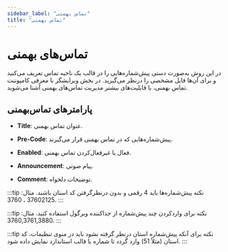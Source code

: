 ```yaml
---
sidebar_label: "تماس بهمنی"
title: "تماس بهمنی"
---
```



# تماس‌‌های بهمنی

در این روش به‌‌صورت دستی پیش‌شماره‌‌هایی را در قالب یک ناحیه تماس تعریف می‌‌کنید و برای آن‌‌ها فایل مشخصی را درنظر می‌گیرید. در بخش ویرایشگر با معرفی کامپوننت تماس بهمنی، با قابلیت‌‌های بیشتر مدیریت تماس‌‌های بهمنی آشنا می‌‌شوید.

## پارامترهای تماس‌بهمنی

- **Title**: عنوان تماس بهمنی.

- **Pre-Code**: پیش‌‌شماره‌‌هایی که در تماس بهمنی قرار می‌‌گیرند.

- **Enabled**: فعال یا غیرفعال‌‌کردن تماس بهمنی.

- **Announcement**: پیام صوتی.

- **Comment**: توضیحات دلخواه.

:::tip نکته
پیش‌‌شماره‌‌ها باید 4 رقمی و بدون درنظرگرفتن کد استان باشند. مثال: 37602125 ، 3760.
:::

:::tip نکته
برای وارد‌‌کردن چند پیش‌شماره از جداکننده ویرگول استفاده کنید. مثال: 3760,3761,3880.
:::

:::tip نکته
برای آنکه پیش‌‌شماره استان درنظر گرفته نشود باید در منوی تنظیمات، کد استان (مثلاً 51) وارد گردد تا شماره با قالب استاندارد نمایش داده شود.
:::